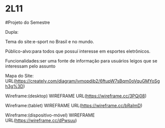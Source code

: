 # 2L11

#Projeto do Semestre

Dupla:

Tema do site:e-sport no Brasil e no mundo.

Público-alvo:para todos que possuí interesse em esportes eletrônicos.

Funcionalidades:ser uma fonte de informação para usuários leigos que se interessam pelo assunto 

Mapa do Site: URL(https://creately.com/diagram/ivmopdib2/6ftupW7sBqm0oVquGMYoSgh3g%3D)

Wireframe:(desktop) WIREFRAME URL(https://wireframe.cc/3PQj08)

Wireframe:(tablet) WIREFRAME URL(https://wireframe.cc/bRaImD)

Wireframe:(dispositivo-móvel) WIREFRAME URL(https://wireframe.cc/dPwsuu)


